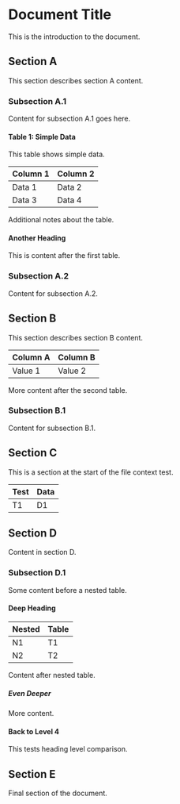 # Document Title

This is the introduction to the document.

## Section A

This section describes section A content.

### Subsection A.1

Content for subsection A.1 goes here.

#### Table 1: Simple Data

This table shows simple data.

| Column 1 | Column 2 |
|----------|----------|
| Data 1   | Data 2   |
| Data 3   | Data 4   |

Additional notes about the table.

#### Another Heading

This is content after the first table.

### Subsection A.2

Content for subsection A.2.

## Section B

This section describes section B content.

| Column A | Column B |
|----------|----------|
| Value 1  | Value 2  |

More content after the second table.

### Subsection B.1

Content for subsection B.1.

## Section C

This is a section at the start of the file context test.

| Test | Data |
|------|------|
| T1   | D1   |

## Section D

Content in section D.

### Subsection D.1

Some content before a nested table.

#### Deep Heading

| Nested | Table |
|--------|-------|
| N1     | T1    |
| N2     | T2    |

Content after nested table.

##### Even Deeper

More content.

#### Back to Level 4

This tests heading level comparison.

## Section E

Final section of the document.
